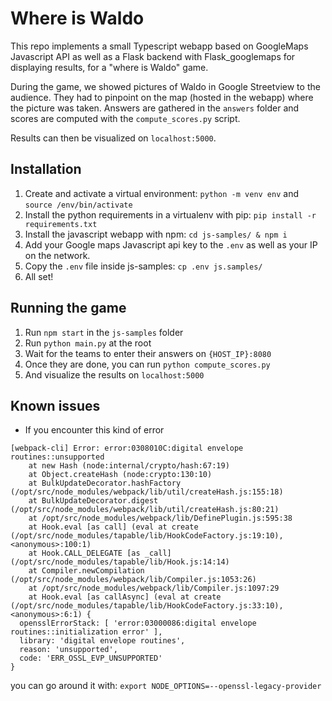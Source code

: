# Where is Waldo

This repo implements a small Typescript webapp based on GoogleMaps Javascript API as well as a Flask backend with Flask_googlemaps for displaying results, for a "where is Waldo" game.

During the game, we showed pictures of Waldo in Google Streetview to the audience. They had to pinpoint on the map (hosted in the webapp) where the picture was taken. Answers are gathered in the `answers` folder and scores are computed with the `compute_scores.py` script.

Results can then be visualized on `localhost:5000`.

## Installation

1. Create and activate a virtual environment: `python -m venv env` and `source /env/bin/activate`
2. Install the python requirements in a virtualenv with pip: `pip install -r requirements.txt`
2. Install the javascript webapp with npm: `cd js-samples/ & npm i`
3. Add your Google maps Javascript api key to the `.env` as well as your IP on the network.
4. Copy the `.env` file inside js-samples: `cp .env js.samples/`
5. All set!

## Running the game

1. Run `npm start` in the `js-samples` folder
2. Run `python main.py` at the root
3. Wait for the teams to enter their answers on `{HOST_IP}:8080`
4. Once they are done, you can run `python compute_scores.py`
5. And visualize the results on `localhost:5000`

## Known issues

* If you encounter this kind of error
```
[webpack-cli] Error: error:0308010C:digital envelope routines::unsupported
    at new Hash (node:internal/crypto/hash:67:19)
    at Object.createHash (node:crypto:130:10)
    at BulkUpdateDecorator.hashFactory (/opt/src/node_modules/webpack/lib/util/createHash.js:155:18)
    at BulkUpdateDecorator.digest (/opt/src/node_modules/webpack/lib/util/createHash.js:80:21)
    at /opt/src/node_modules/webpack/lib/DefinePlugin.js:595:38
    at Hook.eval [as call] (eval at create (/opt/src/node_modules/tapable/lib/HookCodeFactory.js:19:10), <anonymous>:100:1)
    at Hook.CALL_DELEGATE [as _call] (/opt/src/node_modules/tapable/lib/Hook.js:14:14)
    at Compiler.newCompilation (/opt/src/node_modules/webpack/lib/Compiler.js:1053:26)
    at /opt/src/node_modules/webpack/lib/Compiler.js:1097:29
    at Hook.eval [as callAsync] (eval at create (/opt/src/node_modules/tapable/lib/HookCodeFactory.js:33:10), <anonymous>:6:1) {
  opensslErrorStack: [ 'error:03000086:digital envelope routines::initialization error' ],
  library: 'digital envelope routines',
  reason: 'unsupported',
  code: 'ERR_OSSL_EVP_UNSUPPORTED'
}
```

you can go around it with: `export NODE_OPTIONS=--openssl-legacy-provider`